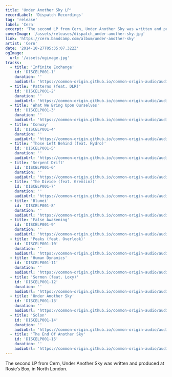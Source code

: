 ```yaml
---
title: 'Under Another Sky LP'
recordLabel: 'Dispatch Recordings'
tag: 'release'
label: 'Cern'
excerpt: 'The second LP from Cern, Under Another Sky was written and produced at Rosie’s Box, in North London.'
coverImage: '/assets/releases/dispatch_under-another-sky.jpg'
link: 'https://cern.bandcamp.com/album/under-another-sky'
artist: 'Cern'
date: '2014-10-27T05:35:07.322Z'
ogImage:
  url: '/assets/ogimage.jpg'
tracks: 
  - title: 'Infinite Exchange'
    id: 'DISCELP001-1'
    duration: ''
    audioUrl: 'https://common-origin.github.io/common-origin-audio/audio-files/DISCELP/infinite-exchange.mp3'
  - title: 'Patterns (feat. DLR)'
    id: 'DISCELP001-2'
    duration: ''
    audioUrl: 'https://common-origin.github.io/common-origin-audio/audio-files/DISCELP/patterns.mp3'
  - title: 'What We Bring Upon Ourselves'
    id: 'DISCELP001-3'
    duration: ''
    audioUrl: 'https://common-origin.github.io/common-origin-audio/audio-files/DISCELP/what-we-bring-upon-ourselves.mp3'
  - title: 'Conway'
    id: 'DISCELP001-4'
    duration: ''
    audioUrl: 'https://common-origin.github.io/common-origin-audio/audio-files/DISCELP/conway.mp3'
  - title: 'Those Left Behind (feat. Hydro)'
    id: 'DISCELP001-5'
    duration: ''
    audioUrl: 'https://common-origin.github.io/common-origin-audio/audio-files/DISCELP/those-left-behind.mp3'
  - title: 'Serpent Drift'
    id: 'DISCELP001-6'
    duration: ''
    audioUrl: 'https://common-origin.github.io/common-origin-audio/audio-files/DISCELP/serpent-drift.mp3'
  - title: 'The Divide (feat. Gremlinz)'
    id: 'DISCELP001-7'
    duration: ''
    audioUrl: 'https://common-origin.github.io/common-origin-audio/audio-files/DISCELP/the-divide.mp3'
  - title: 'Blumei'
    id: 'DISCELP001-8'
    duration: ''
    audioUrl: 'https://common-origin.github.io/common-origin-audio/audio-files/DISCELP/blumei.mp3'
  - title: 'False Awakening'
    id: 'DISCELP001-9'
    duration: ''
    audioUrl: 'https://common-origin.github.io/common-origin-audio/audio-files/DISCELP/false-awakening.mp3'
  - title: 'Peaks (feat. Overlook)'
    id: 'DISCELP001-10'
    duration: ''
    audioUrl: 'https://common-origin.github.io/common-origin-audio/audio-files/DISCELP/peaks.mp3'
  - title: 'Human Dynamics'
    id: 'DISCELP001-11'
    duration: ''
    audioUrl: 'https://common-origin.github.io/common-origin-audio/audio-files/DISCELP/human-dynamics.mp3'
  - title: 'Sermon (feat. Loxy)'
    id: 'DISCELP001-12'
    duration: ''
    audioUrl: 'https://common-origin.github.io/common-origin-audio/audio-files/DISCELP/sermon.mp3'
  - title: 'Under Another Sky'
    id: 'DISCELP001-13'
    duration: ''
    audioUrl: 'https://common-origin.github.io/common-origin-audio/audio-files/DISCELP/under-another-sky.mp3'
  - title: 'Solon'
    id: 'DISCELP001-14'
    duration: ''
    audioUrl: 'https://common-origin.github.io/common-origin-audio/audio-files/DISCELP/solon.mp3'
  - title: 'The End Of Another Sky'
    id: 'DISCELP001-15'
    duration: ''
    audioUrl: 'https://common-origin.github.io/common-origin-audio/audio-files/DISCELP/the-end-of-another-sky.mp3'
---
```


The second LP from Cern, Under Another Sky was written and produced at Rosie’s Box, in North London.